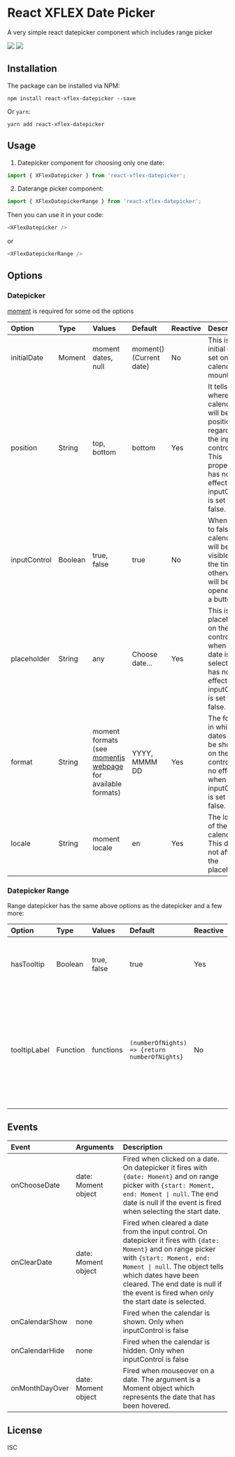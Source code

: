 # React XFLEX Date Picker

A very simple react datepicker component which includes range picker

![](https://media.giphy.com/media/MAF3nXeiLBkN7EPAgp/giphy.gif)
![](https://media.giphy.com/media/m27TrN3bqlAn4xGk3L/giphy.gif)

## Installation

The package can be installed via NPM:

```
npm install react-xflex-datepicker --save
```

Or `yarn`:

```
yarn add react-xflex-datepicker
```

## Usage

1. Datepicker component for choosing only one date:

```javascript
import { XFlexDatepicker } from 'react-xflex-datepicker';
```

2. Daterange picker component:

```javascript
import { XFlexDatepickerRange } from 'react-xflex-datepicker';
```

Then you can use it in your code:

```javascript
<XFlexDatepicker />
```

or

```javascript
<XFlexDatepickerRange />
```

## Options

### Datepicker

[moment](https://momentjs.com/) is required for some od the options

| Option       | Type    | Values                                                                                                        | Default                 | Reactive | Description                                                                                                                                |
| :----------- | :------ | :------------------------------------------------------------------------------------------------------------ | :---------------------- | :------- | :----------------------------------------------------------------------------------------------------------------------------------------- |
| initialDate  | Moment  | moment dates, null                                                                                            | moment() (Current date) | No       | This is the initial date set on the calendar on mount.                                                                                     |
| position     | String  | top, bottom                                                                                                   | bottom                  | Yes      | It tells where the calendar will be positioned regarding the input control. This property has no effect when inputControl is set to false. |
| inputControl | Boolean | true, false                                                                                                   | true                    | No       | When is set to false, the calendar will be visible all the time, otherwise it will be opened by a button.                                  |
| placeholder  | String  | any                                                                                                           | Choose date...          | Yes      | This is the placeholder on the input control when no date is selected. It has no effect when inputControl is set to false.                 |
| format       | String  | moment formats (see [momentjs webpage](https://momentjs.com/docs/#/displaying/format/) for available formats) | YYYY, MMMM DD           | Yes      | The format in which the dates will be shown on the input control. Has no effect when inputControl is set to false.                         |
| locale       | String  | moment locale                                                                                                 | en                      | Yes      | The locale of the calendar. This does not affect the placeholder                                                                           |

### Datepicker Range

Range datepicker has the same above options as the datepicker and a few more:

| Option       | Type     | Values      | Default                                       | Reactive | Description                                                                                                                     |
| :----------- | :------- | :---------- | :-------------------------------------------- | :------- | :------------------------------------------------------------------------------------------------------------------------------ |
| hasTooltip   | Boolean  | true, false | true                                          | Yes      | Whether or not to have an info tooltip on day mouseover                                                                         |
| tooltipLabel | Function | functions   | `(numberOfNights) => {return numberOfNights}` | No       | Provided this function, you can set a custom label for the day tooltip. It receives number of nights between the days selected. |

## Events

| Event          | Arguments           | Description                                                                                                                                                                                                                                                                                     |
| :------------- | :------------------ | :---------------------------------------------------------------------------------------------------------------------------------------------------------------------------------------------------------------------------------------------------------------------------------------------- |
| onChooseDate   | date: Moment object | Fired when clicked on a date. On datepicker it fires with `{date: Moment}` and on range picker with `{start: Moment, end: Moment \| null`. The end date is null if the event is fired when selecting the start date.                                                                            |
| onClearDate    | date: Moment object | Fired when cleared a date from the input control. On datepicker it fires with `{date: Moment}` and on range picker with `{start: Moment, end: Moment \| null`. The object tells which dates have been cleared. The end date is null if the event is fired when only the start date is selected. |
| onCalendarShow | none                | Fired when the calendar is shown. Only when inputControl is false                                                                                                                                                                                                                               |
| onCalendarHide | none                | Fired when the calendar is hidden. Only when inputControl is false                                                                                                                                                                                                                              |
| onMonthDayOver | date: Moment object | Fired when mouseover on a date. The argument is a Moment object which represents the date that has been hovered.                                                                                                                                                                                |

## License

ISC
